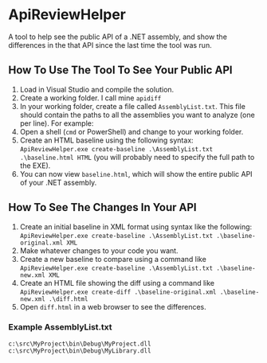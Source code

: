 # ApiReviewHelper
A tool to help see the public API of a .NET assembly, and show the differences in the that API since the last time the tool was run.

## How To Use The Tool To See Your Public API

1. Load in Visual Studio and compile the solution.
1. Create a working folder. I call mine `apidiff`
1. In your working folder, create a file called `AssemblyList.txt`. This file should contain the paths to all the assemblies you want to analyze (one per line). For example:
1. Open a shell (`cmd` or PowerShell) and change to your working folder.
1. Create an HTML baseline using the following syntax: `ApiReviewHelper.exe create-baseline .\AssemblyList.txt .\baseline.html HTML` (you will probably need to specify the full path to the EXE).
1. You can now view `baseline.html`, which will show the entire public API of your .NET assembly.

## How To See The Changes In Your API
1. Create an initial baseline in XML format using syntax like the following: `ApiReviewHelper.exe create-baseline .\AssemblyList.txt .\baseline-original.xml XML`
1. Make whatever changes to your code you want.
1. Create a new baseline to compare using a command like `ApiReviewHelper.exe create-baseline .\AssemblyList.txt .\baseline-new.xml XML`
1. Create an HTML file showing the diff using a command like `ApiReviewHelper.exe create-diff .\baseline-original.xml .\baseline-new.xml .\diff.html`
1. Open `diff.html` in a web browser to see the differences.

### Example AssemblyList.txt
```
c:\src\MyProject\bin\Debug\MyProject.dll
c:\src\MyProject\bin\Debug\MyLibrary.dll
```
